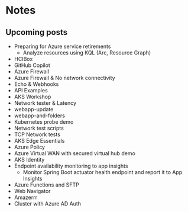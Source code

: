# Notes

## Upcoming posts

- Preparing for Azure service retirements
  - Analyze resources using KQL (Arc, Resource Graph)
- HCIBox
- GitHub Copilot
- Azure Firewall
- Azure Firewall & No network connectivity
- Echo & Webhooks
- API Examples
- AKS Workshop
- Network tester & Latency
- webapp-update
- webapp-and-folders
- Kubernetes probe demo
- Network test scripts
- TCP Network tests
- AKS Edge Essentials
- Azure Policy
- Azure Virtual WAN with secured virtual hub demo
- AKS Identity
- Endpoint availability monitoring to app insights
  - Monitor Spring Boot actuator health endpoint and report it to App Insights
- Azure Functions and SFTP
- Web Navigator
- Amazerrr
- Cluster with Azure AD Auth
